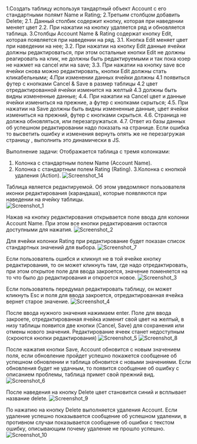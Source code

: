 1.Создать таблицу используя тандартный объект Account с его стандартными полямт Name и Rating;
2.Третьим столбцом добавить Delete; 
  2.1. Данный столбик содержит кнопку, которая при наведении меняет цвет 
  2.2. При нажатии на кнопку удаляется ряд и обновляется таблица.
3.Столбцы Account Name & Rating содержат кнопку Edit, которая появляется при наведении на ряд. 
  3.1. Кнопка Edit меняет цвет при наведении на нее; 
  3.2. При нажатии на кнопку Edit данные ячейки должны редактироваться, при этом остальные кнопки Edit не должны реагировать на клик, не должны быть редактируемыми и так пока юзер не нажмет на cancel или на save; 
  3.3. При нажатии на кнопку save все ячейки снова можно редактировать, кнопки Edit должны стать кликабельными;
4.При изменении данных ячейки должны 
  4.1 появиться футер с кнопками Cancel & Save в размер таблицы 
  4.2 цвет отредактированной ячейки изменится на желтый 
  4.3 должны быть видны измененные данные; 
  4.4. При нажатии на Cancel цвет и данные ячейки измениться на прежние, а футер с кнопками скрыться; 
  4.5. При нажатии на Save должны быть видны измененные данные, цвет ячейки измениться на прежний, футер с кнопками скрыться. 
  4.6. Страница не должна обновляться, или перезагружаться. 
  4.7. Ответ из базы данных об успешном редактировании надо показать на странице. Если ошибка то высветить ошибку и изменения вернуть опять же не перезагружая страницу , выполнить это динамически в JS.

Выполнение задачи:
Отображается таблица с тремя колонками:
1. Колонка с стандартным полем Name (Account Name). 
2. Колонка с стандартным полем Rating (Rating). 
3.Колонка с кнопкой удаления (Action).
 ![Screenshot_14](https://user-images.githubusercontent.com/84872903/134822226-c5114102-1c7c-4835-9e23-1abf43751add.png)

Таблица является редактируемой. Об этом уведомляют пользователя иконки редактирования (карандаша), которые появляются при наведении на ячейку таблицы.  
![Screenshot_1](https://user-images.githubusercontent.com/84872903/134822236-f1e1c5f4-a740-47e9-b040-59b6f6d3b007.png)

Нажав на кнопку редактирования открывается поле ввода для колонки Account Name. При этом все кнопки редактирования остаются доступными для нажатия. 
![Screenshot_2](https://user-images.githubusercontent.com/84872903/134822248-a99d6964-e14e-4fc5-ad56-bad5b14a99ac.png)

Для ячейки колонки Rating при редактирование будет показан список стандартных значений для выбора.
 ![Screenshot_7](https://user-images.githubusercontent.com/84872903/134822251-0a4a6a3a-8f07-4902-b9a2-5967c29d8820.png)

Если пользователь ошибся и кликнул не в той ячейке кнопку редактирования, то он может кликнуть там, где надо отредактировать, при этом открытое поле для ввода закроется, значение поменяется на то что было до редактирования и откроется новое.
 ![Screenshot_3](https://user-images.githubusercontent.com/84872903/134822263-ee1fd94b-8ae4-417e-8d71-b4751ba8c447.png)

Если пользователь передумал редактировать таблицу, он может кликнуть Esc и поля для ввода закроется, отредактированная ячейка вернет старое значение. 
![Screenshot_4](https://user-images.githubusercontent.com/84872903/134822277-176c7b75-3dd8-4f5c-b8ea-172109f01b26.png)

После ввода нужного значения нажимаем enter. Поле для ввода закроете, отредактированная ячейка изменит свой цвет на желтый, в низу таблицы появится две кнопки (Cancel, Save) для сохранения или отмены нового значения. Редактирование ячеек станет недоступным (скроются кнопки редактирования)
 ![Screenshot_5](https://user-images.githubusercontent.com/84872903/134822288-64ed3575-b48c-4558-94aa-d79fd1fc4996.png)
![Screenshot_8](https://user-images.githubusercontent.com/84872903/134822289-8afcc450-d6b3-445d-8d25-b27934fec092.png)

 
После нажатия кнопки Save, Account обновится с новым значением поля, если обновление пройдет успешно покажется сообщение об успешном обновлении и таблица обновится с новыми значениями. Если обновления будет не удачным, то появится сообщение об ошибку с описанием проблемы, таблица примет свой прежний вид. 
 ![Screenshot_6](https://user-images.githubusercontent.com/84872903/134822296-d9e0ad17-ee7e-436f-899a-8e117227c0d2.png)

После наведения на кнопку Delete цвет становится синий и всплывает название delete. 
![Screenshot_9](https://user-images.githubusercontent.com/84872903/134822302-4f2be17a-09c7-414b-8b43-ccf53ad96acb.png)

По нажатию на кнопку Delete выполняется удаления Account. Если удаление успешно показывается сообщение об успешном удалении, в противном случаи показывается сообщение об ошибки с текстом ошибку, описывающим почему удаление не прошло успешно.
![Screenshot_10](https://user-images.githubusercontent.com/84872903/134822307-9353374d-b85b-447b-bd45-28ade98bae7c.png)
